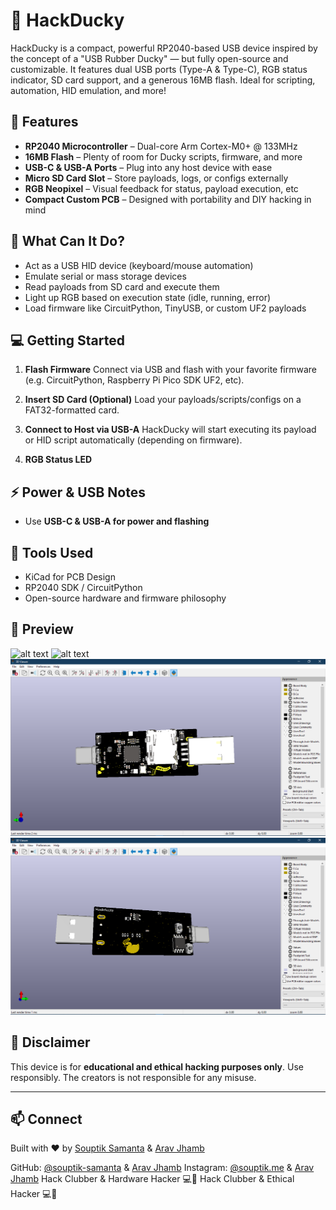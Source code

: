 
# 🦆 HackDucky

HackDucky is a compact, powerful RP2040-based USB device inspired by the concept of a "USB Rubber Ducky" — but fully open-source and customizable. It features dual USB ports (Type-A & Type-C), RGB status indicator, SD card support, and a generous 16MB flash. Ideal for scripting, automation, HID emulation, and more!

## 🔧 Features

* **RP2040 Microcontroller** – Dual-core Arm Cortex-M0+ @ 133MHz
* **16MB Flash** – Plenty of room for Ducky scripts, firmware, and more
* **USB-C & USB-A Ports** – Plug into any host device with ease
* **Micro SD Card Slot** – Store payloads, logs, or configs externally
* **RGB Neopixel** – Visual feedback for status, payload execution, etc
* **Compact Custom PCB** – Designed with portability and DIY hacking in mind

## 🧠 What Can It Do?

* Act as a USB HID device (keyboard/mouse automation)
* Emulate serial or mass storage devices
* Read payloads from SD card and execute them
* Light up RGB based on execution state (idle, running, error)
* Load firmware like CircuitPython, TinyUSB, or custom UF2 payloads

## 💻 Getting Started

1. **Flash Firmware**
   Connect via USB and flash with your favorite firmware (e.g. CircuitPython, Raspberry Pi Pico SDK UF2, etc).

2. **Insert SD Card (Optional)**
   Load your payloads/scripts/configs on a FAT32-formatted card.

3. **Connect to Host via USB-A**
   HackDucky will start executing its payload or HID script automatically (depending on firmware).

4. **RGB Status LED**
  

## ⚡ Power & USB Notes

* Use **USB-C & USB-A for power and flashing**


## 🧰 Tools Used

* KiCad for PCB Design
* RP2040 SDK / CircuitPython
* Open-source hardware and firmware philosophy

## 📸 Preview
![alt text](img/image-3.png)
![alt text](img/image-2.png)
![alt text](img/image-1.png)
![alt text](img/image.png)
## 🔐 Disclaimer

This device is for **educational and ethical hacking purposes only**. Use responsibly. The creators is not responsible for any misuse.

---

## 📫 Connect

Built with ❤️ by [Souptik Samanta](https://souptik.me) & [Arav Jhamb](https://github.com/The-UnknownHacker)

GitHub: [@souptik-samanta](https://github.com/souptik-samanta) & [Arav Jhamb](https://github.com/The-UnknownHacker)
Instagram: [@souptik.me](https://instagram.com/souptik.me) & [Arav Jhamb](https://github.com/The-UnknownHacker)
Hack Clubber & Hardware Hacker 💻🔌             Hack Clubber & Ethical Hacker 💻🔌
 

